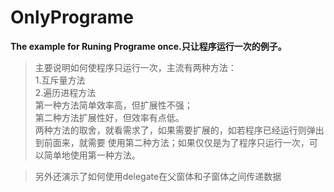 # OnlyPrograme

**The example for Runing Programe once.只让程序运行一次的例子。**  

> 主要说明如何使程序只运行一次，主流有两种方法：  
> 1.互斥量方法  
> 2.遍历进程方法  
> 第一种方法简单效率高，但扩展性不强；  
> 第二种方法扩展性好，但效率有点低。  
> 两种方法的取舍，就看需求了，如果需要扩展的，如若程序已经运行则弹出到前面来，就需要
> 使用第二种方法；如果仅仅是为了程序只运行一次，可以简单地使用第一种方法。  

> 另外还演示了如何使用delegate在父窗体和子窗体之间传递数据
